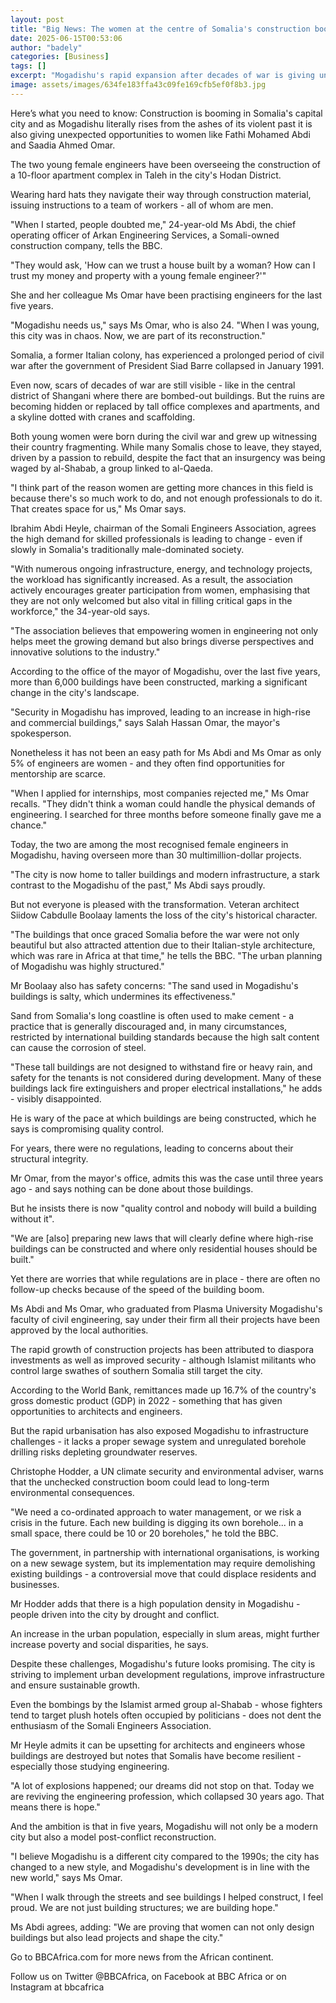```yaml
---
layout: post
title: "Big News: The women at the centre of Somalia's construction boom"
date: 2025-06-15T00:53:06
author: "badely"
categories: [Business]
tags: []
excerpt: "Mogadishu's rapid expansion after decades of war is giving unexpected opportunities in a male-dominated society."
image: assets/images/634fe183ffa43c09fe169cfb5ef0f8b3.jpg
---
```


Here’s what you need to know: Construction is booming in Somalia's capital city and as Mogadishu literally rises from the ashes of its violent past it is also giving unexpected opportunities to women like Fathi Mohamed Abdi and Saadia Ahmed Omar.

The two young female engineers have been overseeing the construction of a 10-floor apartment complex in Taleh in the city's Hodan District.

Wearing hard hats they navigate their way through construction material, issuing instructions to a team of workers - all of whom are men.

"When I started, people doubted me," 24-year-old Ms Abdi, the chief operating officer of Arkan Engineering Services, a Somali-owned construction company, tells the BBC.

"They would ask, 'How can we trust a house built by a woman? How can I trust my money and property with a young female engineer?'"

She and her colleague Ms Omar have been practising engineers for the last five years.

"Mogadishu needs us," says Ms Omar, who is also 24. "When I was young, this city was in chaos. Now, we are part of its reconstruction."

Somalia, a former Italian colony, has experienced a prolonged period of civil war after the government of President Siad Barre collapsed in January 1991.

Even now, scars of decades of war are still visible - like in the central district of Shangani where there are bombed-out buildings. But the ruins are becoming hidden or replaced by tall office complexes and apartments, and a skyline dotted with cranes and scaffolding.

Both young women were born during the civil war and grew up witnessing their country fragmenting. While many Somalis chose to leave, they stayed, driven by a passion to rebuild, despite the fact that an insurgency was being waged by al-Shabab, a group linked to al-Qaeda.

"I think part of the reason women are getting more chances in this field is because there's so much work to do, and not enough professionals to do it. That creates space for us," Ms Omar says.

Ibrahim Abdi Heyle, chairman of the Somali Engineers Association, agrees the high demand for skilled professionals is leading to change - even if slowly in Somalia's traditionally male-dominated society.

"With numerous ongoing infrastructure, energy, and technology projects, the workload has significantly increased. As a result, the association actively encourages greater participation from women, emphasising that they are not only welcomed but also vital in filling critical gaps in the workforce," the 34-year-old says.

"The association believes that empowering women in engineering not only helps meet the growing demand but also brings diverse perspectives and innovative solutions to the industry."

According to the office of the mayor of Mogadishu, over the last five years, more than 6,000 buildings have been constructed, marking a significant change in the city's landscape.

"Security in Mogadishu has improved, leading to an increase in high-rise and commercial buildings," says Salah Hassan Omar, the mayor's spokesperson.

Nonetheless it has not been an easy path for Ms Abdi and Ms Omar as only 5% of engineers are women - and they often find opportunities for mentorship are scarce.

"When I applied for internships, most companies rejected me," Ms Omar recalls. "They didn't think a woman could handle the physical demands of engineering. I searched for three months before someone finally gave me a chance."

Today, the two are among the most recognised female engineers in Mogadishu, having overseen more than 30 multimillion-dollar projects.

"The city is now home to taller buildings and modern infrastructure, a stark contrast to the Mogadishu of the past," Ms Abdi says proudly.

But not everyone is pleased with the transformation. Veteran architect Siidow Cabdulle Boolaay laments the loss of the city's historical character.

"The buildings that once graced Somalia before the war were not only beautiful but also attracted attention due to their Italian-style architecture, which was rare in Africa at that time," he tells the BBC. "The urban planning of Mogadishu was highly structured."

Mr Boolaay also has safety concerns: "The sand used in Mogadishu's buildings is salty, which undermines its effectiveness."

Sand from Somalia's long coastline is often used to make cement - a practice that is generally discouraged and, in many circumstances, restricted by international building standards because the high salt content can cause the corrosion of steel.

"These tall buildings are not designed to withstand fire or heavy rain, and safety for the tenants is not considered during development. Many of these buildings lack fire extinguishers and proper electrical installations," he adds - visibly disappointed.

He is wary of the pace at which buildings are being constructed, which he says is compromising quality control.

For years, there were no regulations, leading to concerns about their structural integrity.

Mr Omar, from the mayor's office, admits this was the case until three years ago -  and says nothing can be done about those buildings.

But he insists there is now "quality control and nobody will build a building without it".

"We are [also] preparing new laws that will clearly define where high-rise buildings can be constructed and where only residential houses should be built."

Yet there are worries that while regulations are in place - there are often no follow-up checks because of the speed of the building boom.

Ms Abdi and Ms Omar, who graduated from Plasma University Mogadishu's faculty of civil engineering, say under their firm all their projects have been approved by the local authorities.

The rapid growth of construction projects has been attributed to diaspora investments as well as improved security - although Islamist militants who control large swathes of southern Somalia still target the city.

According to the World Bank, remittances made up 16.7% of the country's gross domestic product (GDP) in 2022 - something that has given opportunities to architects and engineers.

But the rapid urbanisation has also exposed Mogadishu to infrastructure challenges - it lacks a proper sewage system and unregulated borehole drilling risks depleting groundwater reserves.

Christophe Hodder, a UN climate security and environmental adviser, warns that the unchecked construction boom could lead to long-term environmental consequences.

"We need a co-ordinated approach to water management, or we risk a crisis in the future. Each new building is digging its own borehole... in a small space, there could be 10 or 20 boreholes," he told the BBC.

The government, in partnership with international organisations, is working on a new sewage system, but its implementation may require demolishing existing buildings - a controversial move that could displace residents and businesses.

Mr Hodder adds that there is a high population density in Mogadishu - people driven into the city by drought and conflict.

An increase in the urban population, especially in slum areas, might further increase poverty and social disparities, he says.

Despite these challenges, Mogadishu's future looks promising. The city is striving to implement urban development regulations, improve infrastructure and ensure sustainable growth.

Even the bombings by the Islamist armed group al-Shabab - whose fighters tend to target plush hotels often occupied by politicians - does not dent the enthusiasm of the Somali Engineers Association.

Mr Heyle admits it can be upsetting for architects and engineers whose buildings are destroyed but notes that Somalis have become resilient - especially those studying engineering.

"A lot of explosions happened; our dreams did not stop on that. Today we are reviving the engineering profession, which collapsed 30 years ago. That means there is hope."

And the ambition is that in five years, Mogadishu will not only be a modern city but also a model post-conflict reconstruction.

"I believe Mogadishu is a different city compared to the 1990s; the city has changed to a new style, and Mogadishu's development is in line with the new world," says Ms Omar.

"When I walk through the streets and see buildings I helped construct, I feel proud. We are not just building structures; we are building hope."

Ms Abdi agrees, adding: "We are proving that women can not only design buildings but also lead projects and shape the city."

Go to BBCAfrica.com for more news from the African continent.

Follow us on Twitter @BBCAfrica, on Facebook at BBC Africa or on Instagram at bbcafrica

